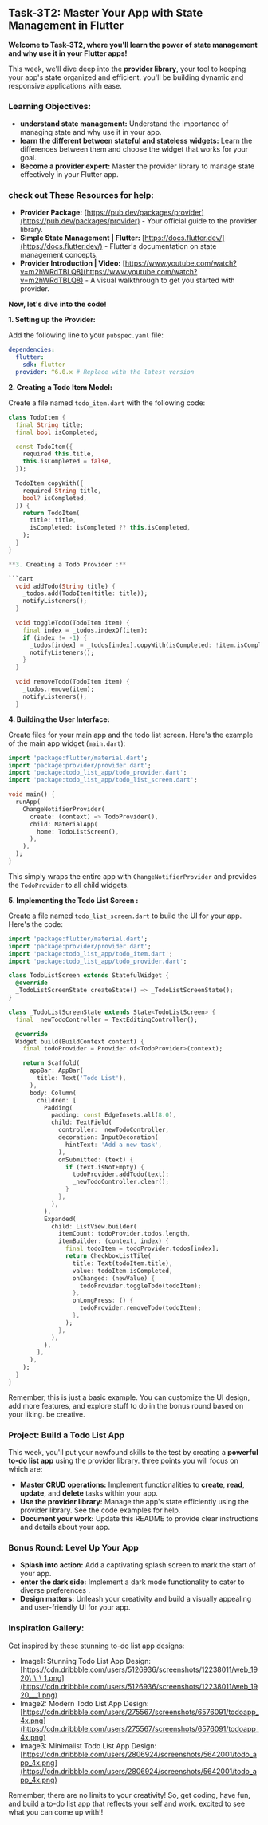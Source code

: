## Task-3T2: Master Your App with State Management in Flutter

**Welcome to Task-3T2, where you'll learn the power of state management and why use it in your Flutter apps!**

This week, we'll dive deep into the **provider library**, your tool to keeping your app's state organized and efficient. you'll be building dynamic and responsive applications with ease.

### Learning Objectives:

- **understand state management:** Understand the importance of managing state and why use it in your app.
- **learn the different between stateful and stateless widgets:** Learn the differences between them and choose the widget that works for your goal.
- **Become a provider expert:** Master the provider library to manage state effectively in your Flutter app.

### check out These Resources for help:

- **Provider Package:** [https://pub.dev/packages/provider](https://pub.dev/packages/provider) - Your official guide to the provider library.
- **Simple State Management | Flutter:** [https://docs.flutter.dev/](https://docs.flutter.dev/) - Flutter's documentation on state management concepts.
- **Provider Introduction | Video:** [https://www.youtube.com/watch?v=m2hWRdTBLQ8](https://www.youtube.com/watch?v=m2hWRdTBLQ8) - A visual walkthrough to get you started with provider.


**Now, let's dive into the code!**

**1. Setting up the Provider:**

Add the following line to your `pubspec.yaml` file:

```yaml
dependencies:
  flutter:
    sdk: flutter
  provider: ^6.0.x # Replace with the latest version
```

**2. Creating a Todo Item Model:**

Create a file named `todo_item.dart` with the following code:

````dart
class TodoItem {
  final String title;
  final bool isCompleted;

  const TodoItem({
    required this.title,
    this.isCompleted = false,
  });

  TodoItem copyWith({
    required String title,
    bool? isCompleted,
  }) {
    return TodoItem(
      title: title,
      isCompleted: isCompleted ?? this.isCompleted,
    );
  }
}

**3. Creating a Todo Provider :**

```dart
  void addTodo(String title) {
    _todos.add(TodoItem(title: title));
    notifyListeners();
  }

  void toggleTodo(TodoItem item) {
    final index = _todos.indexOf(item);
    if (index != -1) {
      _todos[index] = _todos[index].copyWith(isCompleted: !item.isCompleted);
      notifyListeners();
    }
  }

  void removeTodo(TodoItem item) {
    _todos.remove(item);
    notifyListeners();
  }

````

**4. Building the User Interface:**

Create files for your main app and the todo list screen. Here's the example of the main app widget (`main.dart`):

```dart
import 'package:flutter/material.dart';
import 'package:provider/provider.dart';
import 'package:todo_list_app/todo_provider.dart';
import 'package:todo_list_app/todo_list_screen.dart';

void main() {
  runApp(
    ChangeNotifierProvider(
      create: (context) => TodoProvider(),
      child: MaterialApp(
        home: TodoListScreen(),
      ),
    ),
  );
}
```

This simply wraps the entire app with `ChangeNotifierProvider` and provides the `TodoProvider` to all child widgets.

**5. Implementing the Todo List Screen :**

Create a file named `todo_list_screen.dart` to build the UI for your app. Here's the code:

```dart
import 'package:flutter/material.dart';
import 'package:provider/provider.dart';
import 'package:todo_list_app/todo_item.dart';
import 'package:todo_list_app/todo_provider.dart';

class TodoListScreen extends StatefulWidget {
  @override
  _TodoListScreenState createState() => _TodoListScreenState();
}

class _TodoListScreenState extends State<TodoListScreen> {
  final _newTodoController = TextEditingController();

  @override
  Widget build(BuildContext context) {
    final todoProvider = Provider.of<TodoProvider>(context);

    return Scaffold(
      appBar: AppBar(
        title: Text('Todo List'),
      ),
      body: Column(
        children: [
          Padding(
            padding: const EdgeInsets.all(8.0),
            child: TextField(
              controller: _newTodoController,
              decoration: InputDecoration(
                hintText: 'Add a new task',
              ),
              onSubmitted: (text) {
                if (text.isNotEmpty) {
                  todoProvider.addTodo(text);
                  _newTodoController.clear();
                }
              },
            ),
          ),
          Expanded(
            child: ListView.builder(
              itemCount: todoProvider.todos.length,
              itemBuilder: (context, index) {
                final todoItem = todoProvider.todos[index];
                return CheckboxListTile(
                  title: Text(todoItem.title),
                  value: todoItem.isCompleted,
                  onChanged: (newValue) {
                    todoProvider.toggleTodo(todoItem);
                  },
                  onLongPress: () {
                    todoProvider.removeTodo(todoItem);
                  },
                );
              },
            ),
          ),
        ],
      ),
    );
  }
}
```

Remember, this is just a basic example. You can customize the UI design, add more features, and explore stuff to do in the bonus round based on your liking. be creative.

### Project: Build a Todo List App 

This week, you'll put your newfound skills to the test by creating a **powerful to-do list app** using the provider library. 
three points you will focus on which are:

- **Master CRUD operations:** Implement functionalities to **create**, **read**, **update**, and **delete** tasks within your app.
- **Use the provider library:** Manage the app's state efficiently using the provider library. See the code examples for help.
- **Document your work:** Update this README to provide clear instructions and details about your app.

### Bonus Round: Level Up Your App

- **Splash into action:** Add a captivating splash screen to mark the start of your app.
- **enter the dark side:** Implement a dark mode functionality to cater to diverse preferences .
- **Design matters:** Unleash your creativity and build a visually appealing and user-friendly UI for your app.

### Inspiration Gallery:

Get inspired by these stunning to-do list app designs:

- Image1: Stunning Todo List App Design: [https://cdn.dribbble.com/users/5126936/screenshots/12238011/web_1920\_\_\_1.png](https://cdn.dribbble.com/users/5126936/screenshots/12238011/web_1920___1.png)
- Image2: Modern Todo List App Design: [https://cdn.dribbble.com/users/275567/screenshots/6576091/todoapp_4x.png](https://cdn.dribbble.com/users/275567/screenshots/6576091/todoapp_4x.png)
- Image3: Minimalist Todo List App Design: [https://cdn.dribbble.com/users/2806924/screenshots/5642001/todo_app_4x.png](https://cdn.dribbble.com/users/2806924/screenshots/5642001/todo_app_4x.png)

Remember, there are no limits to your creativity! So, get coding, have fun, and build a to-do list app that reflects your self and work. excited to see what you can come up with!!


